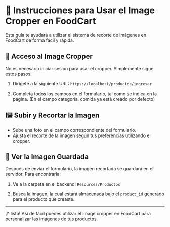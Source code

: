 # 📸 Instrucciones para Usar el Image Cropper en FoodCart

Esta guía te ayudará a utilizar el sistema de recorte de imágenes en FoodCart de forma fácil y rápida.

## 🚀 Acceso al Image Cropper
No es necesario iniciar sesión para usar el cropper. Simplemente sigue estos pasos:

1. Dirígete a la siguiente URL:
   `https://localhost/productos/ingresar`

2. Completa todos los campos en el formulario, tal como se indica en la página. (En el campo categoría, comida ya está creado por defecto)

## 🖼️ Subir y Recortar la Imagen
- Sube una foto en el campo correspondiente del formulario.
- Ajusta el recorte de la imagen según tus preferencias utilizando el cropper.

## 📂 Ver la Imagen Guardada
Después de enviar el formulario, la imagen recortada se guardará en el servidor. Para encontrarla:

1. Ve a la carpeta en el backend: `Resources/Productos`

2. Busca la imagen, la cual estará almacenada bajo el `product_id` generado para el producto que creaste.

---

¡Y listo! Así de fácil puedes utilizar el image cropper en FoodCart para personalizar las imágenes de tus productos.
